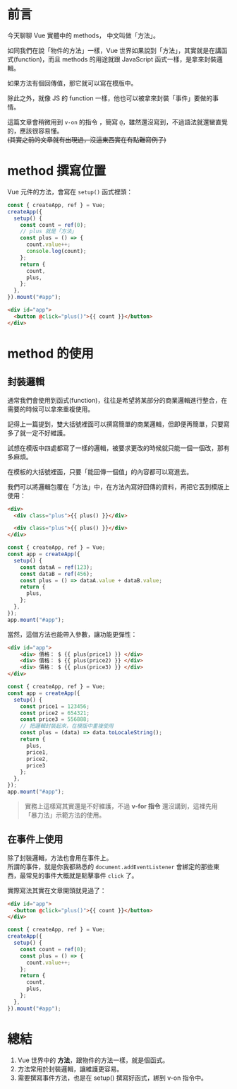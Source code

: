 # 前言
今天聊聊 Vue 實體中的 methods， 中文叫做「方法」。

如同我們在說「物件的方法」一樣，Vue 世界如果說到「方法」，其實就是在講函式(function)，而且 methods 的用途就跟 JavaScript 函式一樣，是拿來封裝邏輯。

如果方法有個回傳值，那它就可以寫在模版中。

除此之外，就像 JS 的 function 一樣，他也可以被拿來封裝「事件」要做的事情。

這篇文章會稍微用到 `v-on` 的指令 ，簡寫 `@`，雖然還沒寫到，不過語法就還蠻直覺的，應該很容易懂。  
~~(其實之前的文章就有出現過，沒這東西實在有點難寫例子)~~
# method 撰寫位置
Vue 元件的方法，會寫在 `setup()` 函式裡頭：

```js
const { createApp, ref } = Vue;
createApp({
  setup() {
    const count = ref(0);
    // plus 就是「方法」
    const plus = () => {
      count.value++;
      console.log(count);
    };
    return {
      count,
      plus,
    };
  },
}).mount("#app");
```

```html
<div id="app">
  <button @click="plus()">{{ count }}</button>
</div>
```

# method 的使用

## 封裝邏輯

通常我們會使用到函式(function)，往往是希望將某部分的商業邏輯進行整合，在需要的時候可以拿來重複使用。

記得上一篇提到，雙大括號裡面可以撰寫簡單的商業邏輯，但即便再簡單，只要寫多了就一定不好維護。

試想在模版中四處都寫了一樣的邏輯，被要求更改的時候就只能一個一個改，那有多麻煩。

在模板的大括號裡面，只要「能回傳一個值」的內容都可以寫進去。  

我們可以將邏輯包覆在「方法」中，在方法內寫好回傳的資料，再把它丟到模版上使用：

```html
<div>
  <div class="plus">{{ plus() }}</div>

  <div class="plus">{{ plus() }}</div>
</div>
```

```js
const { createApp, ref } = Vue;
const app = createApp({
  setup() {
    const dataA = ref(123);
    const dataB = ref(456);
    const plus = () => dataA.value + dataB.value;
    return {
      plus,
    };
  },
});
app.mount("#app");
```

當然，這個方法也能帶入參數，讓功能更彈性：

```html
<div id="app">
    <div> 價格： $ {{ plus(price1) }} </div>
    <div> 價格： $ {{ plus(price2) }} </div>
    <div> 價格： $ {{ plus(price3) }} </div>
</div>
```

```js
const { createApp, ref } = Vue;
const app = createApp({
  setup() {
    const price1 = 123456;
    const price2 = 654321;
    const price3 = 556888;
    // 把邏輯封裝起來，在模版中重複使用
    const plus = (data) => data.toLocaleString();
    return {
      plus,
      price1,
      price2,
      price3
    };
  },
});
app.mount("#app");
```

> 實務上這樣寫其實還是不好維護，不過 **v-for 指令** 還沒講到，這裡先用「暴力法」示範方法的使用。

## 在事件上使用

除了封裝邏輯，方法也會用在事件上。  
所謂的事件，就是你我都熟悉的 `document.addEventListener` 會綁定的那些東西，最常見的事件大概就是點擊事件 `click` 了。


實際寫法其實在文章開頭就見過了：

```html
<div id="app">
  <button @click="plus()">{{ count }}</button>
</div>
```

```js
const { createApp, ref } = Vue;
createApp({
  setup() {
    const count = ref(0);
    const plus = () => {
      count.value++;
    };
    return {
      count,
      plus,
    };
  },
}).mount("#app");
```


# 總結

1. Vue 世界中的 **方法**，跟物件的方法一樣，就是個函式。
2. 方法常用於封裝邏輯，讓維護更容易。
3. 需要撰寫事件方法，也是在 setup() 撰寫好函式，綁到 v-on 指令中。